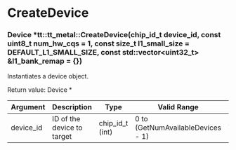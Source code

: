 # CreateDevice

### Device *tt::tt_metal::CreateDevice(chip_id_t device_id, const uint8_t num_hw_cqs = 1, const size_t l1_small_size = DEFAULT_L1_SMALL_SIZE, const std::vector<uint32_t> &l1_bank_remap = {})

Instantiates a device object.

Return value: Device \*

| Argument      | Description                | Type            | Valid Range                       | Required       |
|---------------|----------------------------|-----------------|-----------------------------------|----------------|
| device_id     | ID of the device to target | chip_id_t (int) | 0 to (GetNumAvailableDevices - 1) | Yes            |

